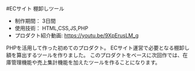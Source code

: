 #ECサイト 棚卸しツール

* 制作期間： 3日間
* 使用技術： HTML,CSS,JS,PHP
* プロダクト紹介動画: https://youtu.be/9XpErusLM_g


PHPを活用して作った初めてのプロダクト。
ECサイト運営で必要となる棚卸し額を算出するツールを作りました。
このプロダクトをベースに次回作では、在庫管理機能や売上集計機能を加えたツールを作ることになります。
